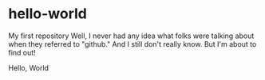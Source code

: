 # hello-world
My first repository
Well, I never had any idea what folks were talking about when they referred to "github." And I still don't really know. But I'm about to find out! 

Hello, World
